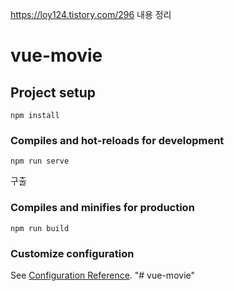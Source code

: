 https://loy124.tistory.com/296 내용 정리 

# vue-movie

## Project setup
```
npm install
```

### Compiles and hot-reloads for development
```
npm run serve
```

구출

### Compiles and minifies for production
```
npm run build
```
### Customize configuration
See [Configuration Reference](https://cli.vuejs.org/config/).
"# vue-movie" 
